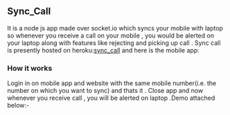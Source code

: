 <h2>Sync_Call</h2>
It is a node js app made over socket.io which syncs your mobile with laptop so whenever you receive a call on your mobile ,
you would be alerted on your laptop along with features like rejecting and picking up call . Sync call is presently hosted 
on heroku:<a href="https://sync-call.herokuapp.com/">sync_call</a> and here is the mobile app:

<h3>How it works</h3>
Login in on mobile app and website with the same mobile number(i.e. the number on which you want to sync) and thats it .
Close app and now whenever you receive call , you will be alerted on laptop .Demo attached below:-
